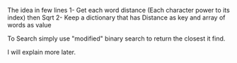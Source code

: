 The idea in few lines
1- Get each word distance (Each character power to its index) then Sqrt
2- Keep a dictionary that has Distance as key and array of words as value

To Search simply use "modified" binary search to return the closest it find.

I will explain more later.
